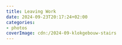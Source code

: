 ```yaml
---
title: Leaving Work
date: 2024-09-23T20:17:24+02:00
categories:
- photos
coverImage: cdn:/2024-09-klokgebouw-stairs
---
```

